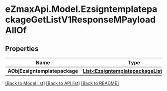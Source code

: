 
# eZmaxApi.Model.EzsigntemplatepackageGetListV1ResponseMPayloadAllOf

## Properties

Name | Type | Description | Notes
------------ | ------------- | ------------- | -------------
**AObjEzsigntemplatepackage** | [**List&lt;EzsigntemplatepackageListElement&gt;**](EzsigntemplatepackageListElement.md) |  | 

[[Back to Model list]](../README.md#documentation-for-models)
[[Back to API list]](../README.md#documentation-for-api-endpoints)
[[Back to README]](../README.md)

